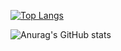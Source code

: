 [![Top Langs](https://github-readme-stats.vercel.app/api/top-langs/?username=Rekt-Order&theme=radical
)](https://github.com/anuraghazra/github-readme-stats)

![Anurag's GitHub stats](https://github-readme-stats.vercel.app/api?username=Rekt-Order)
